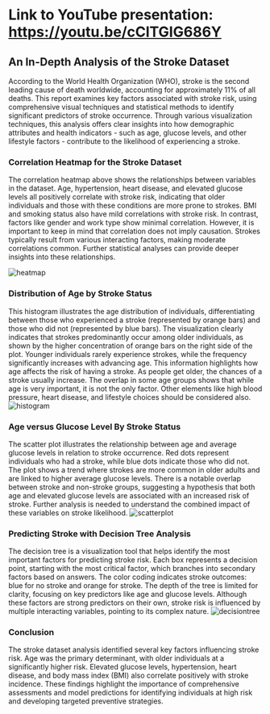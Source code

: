 # Link to YouTube presentation: https://youtu.be/cClTGIG686Y


## An In-Depth Analysis of the Stroke Dataset


According to the World Health Organization (WHO), stroke is the second leading cause of death worldwide, accounting for approximately 11% of all deaths. This report examines key factors associated with stroke risk, using comprehensive visual techniques and statistical methods to identify significant predictors of stroke occurrence. Through various visualization techniques, this analysis offers clear insights into how demographic attributes and health indicators - such as age, glucose levels, and other lifestyle factors - contribute to the likelihood of experiencing a stroke. 


### Correlation Heatmap for the Stroke Dataset
 
The correlation heatmap above shows the relationships between variables in the dataset. Age, hypertension, heart disease, and elevated glucose levels all positively correlate with stroke risk, indicating that older individuals and those with these conditions are more prone to strokes. BMI and smoking status also have mild correlations with stroke risk. In contrast, factors like gender and work type show minimal correlation. However, it is important to keep in mind that correlation does not imply causation. Strokes typically result from various interacting factors, making moderate correlations common. Further statistical analyses can provide deeper insights into these relationships.

![heatmap](https://github.com/user-attachments/assets/9325f94a-b814-4489-bea6-45f2453b91ea)


### Distribution of Age by Stroke Status

 
This histogram illustrates the age distribution of individuals, differentiating between those who experienced a stroke (represented by orange bars) and those who did not (represented by blue bars). The visualization clearly indicates that strokes predominantly occur among older individuals, as shown by the higher concentration of orange bars on the right side of the plot. Younger individuals rarely experience strokes, while the frequency significantly increases with advancing age. This information highlights how age affects the risk of having a stroke. As people get older, the chances of a stroke usually increase. The overlap in some age groups shows that while age is very important, it is not the only factor. Other elements like high blood pressure, heart disease, and lifestyle choices should be considered also.
![histogram](https://github.com/user-attachments/assets/bf0b8c66-e28c-4214-85e4-b5186bcd34f4)


### Age versus Glucose Level By Stroke Status
 
The scatter plot illustrates the relationship between age and average glucose levels in relation to stroke occurrence. Red dots represent individuals who had a stroke, while blue dots indicate those who did not. The plot shows a trend where strokes are more common in older adults and are linked to higher average glucose levels. There is a notable overlap between stroke and non-stroke groups, suggesting a hypothesis that both age and elevated glucose levels are associated with an increased risk of stroke. Further analysis is needed to understand the combined impact of these variables on stroke likelihood.
![scatterplot](https://github.com/user-attachments/assets/a09dec0a-67dd-4f54-9e01-2fe6e4f6a5b3)


### Predicting Stroke with Decision Tree Analysis
 
The decision tree is a visualization tool that helps identify the most important factors for predicting stroke risk. Each box represents a decision point, starting with the most critical factor, which branches into secondary factors based on answers. The color coding indicates stroke outcomes: blue for no stroke and orange for stroke. The depth of the tree is limited for clarity, focusing on key predictors like age and glucose levels. Although these factors are strong predictors on their own, stroke risk is influenced by multiple interacting variables, pointing to its complex nature.
![decisiontree](https://github.com/user-attachments/assets/34a21747-3154-4ba8-bcdf-33e0b20498f8)


### Conclusion


The stroke dataset analysis identified several key factors influencing stroke risk. Age was the primary determinant, with older individuals at a significantly higher risk. Elevated glucose levels, hypertension, heart disease, and body mass index (BMI) also correlate positively with stroke incidence. These findings highlight the importance of comprehensive assessments and model predictions for identifying individuals at high risk and developing targeted preventive strategies.
